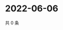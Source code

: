# 2022-06-06

共 0 条

<!-- BEGIN WEIBO -->
<!-- 最后更新时间 Mon Jun 06 2022 00:20:01 GMT+0800 (China Standard Time) -->

<!-- END WEIBO -->
